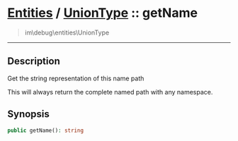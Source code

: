 # [Entities](entities.md) / [UnionType](entities-UnionType.md) :: getName
 > im\debug\entities\UnionType
____

## Description
Get the string representation of this name path

This will always return the complete named path
with any namespace.

## Synopsis
```php
public getName(): string
```
